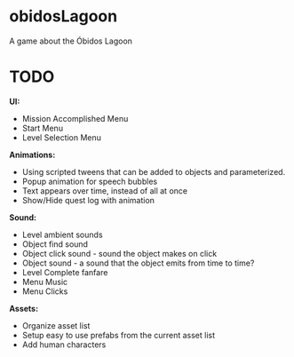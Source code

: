# obidosLagoon
A game about the Óbidos Lagoon

# TODO
    
        
**UI:**
- Mission Accomplished Menu 
- Start Menu
- Level Selection Menu

**Animations:**
- Using scripted tweens that can be added to objects and parameterized.
- Popup animation for speech bubbles
- Text appears over time, instead of all at once
- Show/Hide quest log with animation

**Sound:**
- Level ambient sounds
- Object find sound
- Object click sound - sound the object makes on click
- Object sound - a sound that the object emits from time to time?
- Level Complete fanfare
- Menu Music
- Menu Clicks

**Assets:**
- Organize asset list
- Setup easy to use prefabs from the current asset list
- Add human characters

